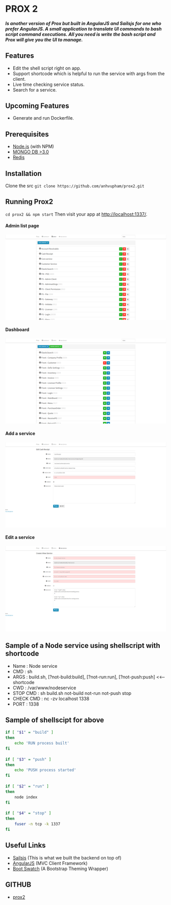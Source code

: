 
# PROX 2
##### Is another version of Prox but built in AngularJS and Sailsjs for one who prefer AngularJS. A small application to translate UI commands to bash script command executions. All you need is write the bash script and Prox will give you the UI to manage.

## Features
* Edit the shell script right on app.
* Support shortcode which is helpful to run the service with args from the client.
* Live time checking service status.
* Search for a service.

## Upcoming Features
* Generate and run Dockerfile.

## Prerequisites
* [Node.js](http://nodejs.org/) (with NPM)
* [MONGO DB >3.0](http://www.mongodb.org/)
* [Redis](http://www.redis.io/)

## Installation 
Clone the src
`git clone https://github.com/anhvupham/prox2.git`

## Running Prox2
`cd prox2 && npm start`
Then visit your app at [http://localhost:1337/](http://localhost:1337/).

#### Admin list page
![Client Application](/screenshot/proxapp.png?raw=true "Admin list page")
#### Dashboard
![Client Application](/screenshot/proxapp1.png?raw=true "Dashboard")
#### Add a service
![Client Application](/screenshot/proxapp2.png?raw=true "Add a service")
#### Edit a service
![Client Application](/screenshot/proxapp3.png?raw=true "Edit a service")

## Sample of a Node service using shellscript with shortcode
* Name : Node service
* CMD : sh
* ARGS : build.sh, [?not-build:build], [?not-run:run], [?not-push:push] <<-- shortcode
* CWD : /var/www/nodeservice
* STOP CMD : sh build.sh not-build not-run not-push stop
* CHECK CMD : nc -zv localhost 1338 
* PORT : 1338

## Sample of shellscipt for above
```sh
if [ "$1" = "build" ]
then
    echo 'RUN process built'
fi

if [ "$3" = "push" ]
then
    echo 'PUSH process started'
fi

if [ "$2" = "run" ]
then
    node index
fi

if [ "$4" = "stop" ]
then
    fuser -n tcp -k 1337
fi
```

## Useful Links
* [Sailsjs](http://sailsjs.org/) (This is what we built the backend on top of)
* [AngularJS](https://angularjs.org/) (MVC Client Framework)
* [Boot Swatch](http://bootswatch.com/) (A Bootstrap Theming Wrapper)

## GITHUB
* [prox2](https://github.com/anhvupham/prox2) 
